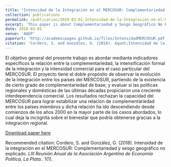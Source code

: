 ```yaml
---
title: "Intensidad de la Integración en el MERCOSUR: Complementariedad y Sesgo Geográfico No Explicado"
collection: publications
permalink: /publication/2019-03-01-Intensidad-de-la-Integracion-en-el-MERCOSUR.md
excerpt: 'This paper is about Complementariedad y Sesgo Geográfico No Explicado'
date: 2019-03-01
venue: 'AAEP'
paperurl: 'http://academicpages.github.io/files/IntensidadMERCOSUR.pdf'
citation: 'Cordero, S. and González, G. (2018). &quot;Intensidad de la integración en el MERCOSUR: Complementariedad y sesgo geográfico no explicado.&quot; <i>LIII Reunión Anual de la Asociación Argentina de Economía Política, La Plata.</i>. 1(1).'
---
```

El objetivo general del presente trabajo es abordar mediante indicadores específicos la relación entre la complementariedad, la intensificación formal de la integración y la intensidad comercial para el caso particular del MERCOSUR. El proyecto tiene el doble propósito de observar la evolución de la integración entre los países del MERCOSUR, partiendo de la existencia de cierto grado de complementariedad de base; y evaluar si las políticas regionales y domésticas de las últimas décadas propiciaron una creciente interdependencia comercial. Los resultados rechazan la capacidad del MERCOSUR para lograr estabilizar una relación de complementariedad entre los países miembros y dicha relación ha ido descendiendo desde comienzos de los años 2000 en la mayor parte de los casos abordados, lo cual deja la incógnita sobre el bienestar que podría obtenerse gracias a la integración regional.

[Download paper here](http://sebacordero.github.io/files/paper2.pdf)

Recommended citation: Cordero, S. and González, G. (2018). Intensidad de la integración en el MERCOSUR: Complementariedad y sesgo geográfico no explicado.  <i>LIII Reunión Anual de la Asociación Argentina de Economía Política, La Plata.</i>. 1(1).
